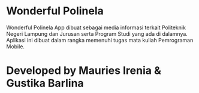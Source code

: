 # Wonderful Polinela
Wonderful Polinela App dibuat sebagai media informasi terkait Politeknik Negeri Lampung dan Jurusan serta Program Studi yang ada di dalamnya. Aplikasi ini dibuat dalam rangka memenuhi tugas mata kuliah Pemrograman Mobile.

# Developed by Mauries Irenia & Gustika Barlina
